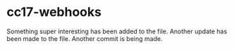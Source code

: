 # cc17-webhooks

Something super interesting has been added to the file. Another update has been made to the file. Another commit is being made.
